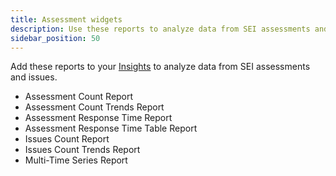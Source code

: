 ```yaml
---
title: Assessment widgets
description: Use these reports to analyze data from SEI assessments and issues.
sidebar_position: 50
---
```


Add these reports to your [Insights](/docs/software-engineering-insights/setup-sei/create-and-manage-dashboards/sei-insights) to analyze data from SEI assessments and issues.

* Assessment Count Report
* Assessment Count Trends Report
* Assessment Response Time Report
* Assessment Response Time Table Report
* Issues Count Report
* Issues Count Trends Report
* Multi-Time Series Report
